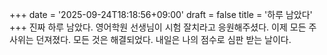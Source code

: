 +++
date = '2025-09-24T18:18:56+09:00'
draft = false
title = '하루 남았다'
+++
진짜 하루 남았다. 영어학원 선생님이 시험 잘치라고 응원해주셨다. 이제 모든 주사위는 던져졌다. 모든 것은 해결되었다. 내일은 나의 점수로 심판 받는 날이다.
